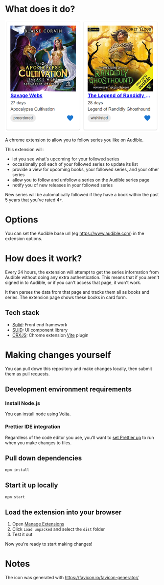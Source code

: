 # What does it do?
![store 1](src/assets/store1.png)

A chrome extension to allow you to follow series you like on Audible.
  
This extension will:
* let you see what's upcoming for your followed series
* occasionally poll each of your followed series to update its list 
* provide a view for upcoming books, your followed series, and your other series
* allow you to follow and unfollow a series on the Audible series page
* notify you of new releases in your followed series

New series will be automatically followed if they have a book within the past 5 years that you've rated 4+.

# Options
You can set the Audible base url (eg https://www.audible.com) in the extension options.

# How does it work?

Every 24 hours, the extension will attempt to get the series information from Audible without doing any extra authentication.
This means that if you aren't signed in to Audible, or if you can't access that page, it won't work.

It then parses the data from that page and tracks them all as books and series.  The extension page shows these books in card form.

## Tech stack
* [Solid](http://solidjs.com): Front end framework
* [SUID](https://suid.io/): UI component library
* [CRXJS](https://crxjs.dev/vite-plugin): Chrome extension [Vite](https://vitejs.dev/) plugin

# Making changes yourself
You can pull down this repository and make changes locally, then submit them as pull requests.
## Development environment requirements

### Install Node.js
You can install node using [Volta](http://volta.sh).

### Prettier IDE integration
Regardless of the code editor you use, you'll want to [set Prettier up](https://prettier.io/docs/en/editors.html) to run when you make changes to files.

## Pull down dependencies
```shell
npm install
```
## Start it up locally
```shell
npm start
```
## Load the extension into your browser
1. Open [Manage Extensions](chrome://extensions/)
2. Click `Load unpacked` and select the `dist` folder
3. Test it out

Now you're ready to start making changes!

# Notes
The icon was generated with https://favicon.io/favicon-generator/
